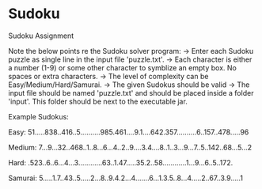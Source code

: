 # Sudoku
Sudoku Assignment

Note the below points re the Sudoku solver program:
-> Enter each Sudoku puzzle as single line in the input file 'puzzle.txt'.
-> Each character is either a number (1-9) or some other character to symblize an empty box. No spaces or extra characters.
-> The level of complexity can be Easy/Medium/Hard/Samurai.
-> The given Sudokus should be valid
-> The input file should be named 'puzzle.txt' and should be placed inside a folder 'input'. This folder should be next to the executable jar.

Example Sudokus:

Easy:
51.....838..416..5..........985.461....9.1....642.357..........6..157..478.....96

Medium:
7...9...32..468..1..8...6...4..2..9....3.4....8..1..3...9...7..5..142..68...5...2

Hard:
.523..6..6...4...3............63..1.47.....35.2..58............1...9...6..5..172.

Samurai:
5.....1.7..43..5.....2...8..9.4.2...4.......6...1.3.5..8...4.....2..67..3.9.....1
